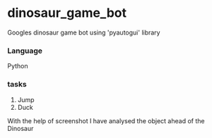 # dinosaur_game_bot
Googles dinosaur game bot using 'pyautogui' library

### Language
  Python
  
### tasks
1. Jump
2. Duck

With the help of screenshot I have analysed the object ahead of the Dinosaur
